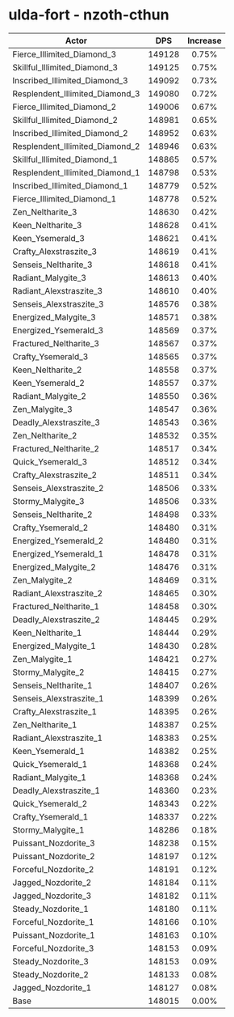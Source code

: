 # ulda-fort - nzoth-cthun
| Actor | DPS | Increase |
|---|:---:|:---:|
|Fierce_Illimited_Diamond_3|149128|0.75%|
|Skillful_Illimited_Diamond_3|149125|0.75%|
|Inscribed_Illimited_Diamond_3|149092|0.73%|
|Resplendent_Illimited_Diamond_3|149080|0.72%|
|Fierce_Illimited_Diamond_2|149006|0.67%|
|Skillful_Illimited_Diamond_2|148981|0.65%|
|Inscribed_Illimited_Diamond_2|148952|0.63%|
|Resplendent_Illimited_Diamond_2|148946|0.63%|
|Skillful_Illimited_Diamond_1|148865|0.57%|
|Resplendent_Illimited_Diamond_1|148798|0.53%|
|Inscribed_Illimited_Diamond_1|148779|0.52%|
|Fierce_Illimited_Diamond_1|148778|0.52%|
|Zen_Neltharite_3|148630|0.42%|
|Keen_Neltharite_3|148628|0.41%|
|Keen_Ysemerald_3|148621|0.41%|
|Crafty_Alexstraszite_3|148619|0.41%|
|Senseis_Neltharite_3|148618|0.41%|
|Radiant_Malygite_3|148613|0.40%|
|Radiant_Alexstraszite_3|148610|0.40%|
|Senseis_Alexstraszite_3|148576|0.38%|
|Energized_Malygite_3|148571|0.38%|
|Energized_Ysemerald_3|148569|0.37%|
|Fractured_Neltharite_3|148567|0.37%|
|Crafty_Ysemerald_3|148565|0.37%|
|Keen_Neltharite_2|148558|0.37%|
|Keen_Ysemerald_2|148557|0.37%|
|Radiant_Malygite_2|148550|0.36%|
|Zen_Malygite_3|148547|0.36%|
|Deadly_Alexstraszite_3|148543|0.36%|
|Zen_Neltharite_2|148532|0.35%|
|Fractured_Neltharite_2|148517|0.34%|
|Quick_Ysemerald_3|148512|0.34%|
|Crafty_Alexstraszite_2|148511|0.34%|
|Senseis_Alexstraszite_2|148506|0.33%|
|Stormy_Malygite_3|148506|0.33%|
|Senseis_Neltharite_2|148498|0.33%|
|Crafty_Ysemerald_2|148480|0.31%|
|Energized_Ysemerald_2|148480|0.31%|
|Energized_Ysemerald_1|148478|0.31%|
|Energized_Malygite_2|148476|0.31%|
|Zen_Malygite_2|148469|0.31%|
|Radiant_Alexstraszite_2|148465|0.30%|
|Fractured_Neltharite_1|148458|0.30%|
|Deadly_Alexstraszite_2|148445|0.29%|
|Keen_Neltharite_1|148444|0.29%|
|Energized_Malygite_1|148430|0.28%|
|Zen_Malygite_1|148421|0.27%|
|Stormy_Malygite_2|148415|0.27%|
|Senseis_Neltharite_1|148407|0.26%|
|Senseis_Alexstraszite_1|148399|0.26%|
|Crafty_Alexstraszite_1|148395|0.26%|
|Zen_Neltharite_1|148387|0.25%|
|Radiant_Alexstraszite_1|148383|0.25%|
|Keen_Ysemerald_1|148382|0.25%|
|Quick_Ysemerald_1|148368|0.24%|
|Radiant_Malygite_1|148368|0.24%|
|Deadly_Alexstraszite_1|148360|0.23%|
|Quick_Ysemerald_2|148343|0.22%|
|Crafty_Ysemerald_1|148337|0.22%|
|Stormy_Malygite_1|148286|0.18%|
|Puissant_Nozdorite_3|148238|0.15%|
|Puissant_Nozdorite_2|148197|0.12%|
|Forceful_Nozdorite_2|148191|0.12%|
|Jagged_Nozdorite_2|148184|0.11%|
|Jagged_Nozdorite_3|148182|0.11%|
|Steady_Nozdorite_1|148180|0.11%|
|Forceful_Nozdorite_1|148166|0.10%|
|Puissant_Nozdorite_1|148163|0.10%|
|Forceful_Nozdorite_3|148153|0.09%|
|Steady_Nozdorite_3|148153|0.09%|
|Steady_Nozdorite_2|148133|0.08%|
|Jagged_Nozdorite_1|148127|0.08%|
|Base|148015|0.00%|
